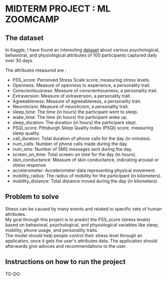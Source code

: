 # MIDTERM PROJECT : ML ZOOMCAMP

## The dataset

In Kaggle, I have found an interesting [dataset](https://www.kaggle.com/datasets/swadeshi/stress-detection-dataset/data) about various psychological, behavioral, and physiological attributes of 100 participants captured daily over 30 days.

The attributes measured are :
- PSS_score: Perceived Stress Scale score, measuring stress levels.
- Openness: Measure of openness to experience, a personality trait.
- Conscientiousness: Measure of conscientiousness, a personality trait.
- Extraversion: Measure of extraversion, a personality trait.
- Agreeableness: Measure of agreeableness, a personality trait.
- Neuroticism: Measure of neuroticism, a personality trait.
- sleep_time: The time (in hours) the participant went to sleep.
- wake_time: The time (in hours) the participant woke up.
- sleep_duration: The duration (in hours) the participant slept.
- PSQI_score: Pittsburgh Sleep Quality Index (PSQI) score, measuring sleep quality.
- call_duration: Total duration of phone calls for the day (in minutes).
- num_calls: Number of phone calls made during the day.
- num_sms: Number of SMS messages sent during the day.
- screen_on_time: Total screen-on time for the day (in hours).
- skin_conductance: Measure of skin conductance, indicating arousal or stress response.
- accelerometer: Accelerometer data representing physical movement.
- mobility_radius: The radius of mobility for the participant (in kilometers).
- mobility_distance: Total distance moved during the day (in kilometers).

## Problem to solve

Stress can be caused by many events and related to specific sets of human attributes.
<br>My goal through this project is to predict the PSS_score (stress levels) based on behavioral, psychological, and physiological variables like sleep, mobility, phone usage, and personality traits.
<br>The model should help people control their stress level through an application, once it gets the user's attributes data. The application should afterwards give advices and recommendations to the user.

## Instructions on how to run the project
TO-DO
